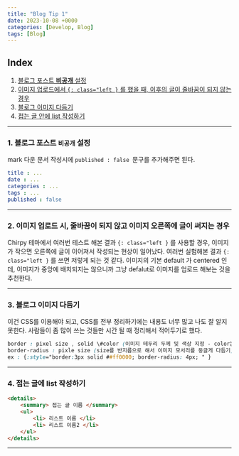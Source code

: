 ```yaml
---
title: "Blog Tip 1"
date: 2023-10-08 +0000
categories: [Develop, Blog]
tags: [Blog]
---
```


## Index
1. [블로그 포스트 **비공개** 설정](#1-블로그-포스트-비공개-설정)
2. [이미지 업로드에서 `{: class="left }` 를 했을 때, 이후의 글이 줄바꿈이 되지 않는 경우](#2-이미지-업로드-시-줄바꿈이-되지-않고-이미지-오른쪽에-글이-써지는-경우)
3. [블로그 이미지 다듬기](#3-블로그-이미지-다듬기)
4. [접는 글 안에 list 작성하기](#4-접는-글에-list-작성하기)

---

### 1. 블로그 포스트 `비공개` 설정

mark 다운 문서 작성시에  `published : false `문구를 추가해주면 된다.
```yaml
title : ...
date : ...
categories : ...
tags : ...
published : false
```

---

### 2. 이미지 업로드 시, 줄바꿈이 되지 않고 이미지 오른쪽에 글이 써지는 경우

Chirpy 테마에서 여러번 테스트 해본 결과  `{: class="left }` 를 사용할 경우, 이미지가 작으면 오른쪽에 글이 이어져서 작성되는 현상이 일어났다.
여러번 실험해본 결과  `{: class="left }` 를 쓰면 저렇게 되는 것 같다. 이미지의 기본 default 가 centered 인데, 이미지가 중앙에 배치되지는 않으니까 그냥 defalut로 이미지를 업로드 해보는 것을 추천한다.

---

### 3. 블로그 이미지 다듬기
이건 CSS를 이용해야 되고, CSS를 전부 정리하기에는 내용도 너무 많고 나도 잘 알지 못한다. 사람들이 좀 많이 쓰는 것들만 시간 될 때 정리해서 적어두기로 했다.
```css
border : pixel size , solid \#color (이미지 테두리 두께 및 색상 지정 - color는 16진수이다.)
border-radius : pixle size (size를 반지름으로 해서 이미지 모서리를 둥글게 다듬기)
ex : {:style="border:3px solid ##ff0000; border-radius: 4px; " }
```

---

### 4. 접는 글에 list 작성하기
```html
<details>
    <summary> 접는 글 이름 </summary>
    <ul>
        <li> 리스트 이름 </li>
        <li> 리스트 이름2 </li>
    </ul>
</details>
```

---




